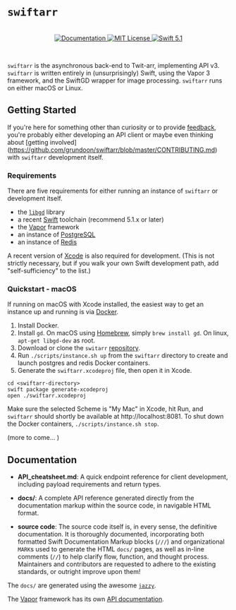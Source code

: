 # `swiftarr`
<p align="center">
    <br>
    <a href="http://github.com/grundoon/swiftarr/docs/">
        <img src="http://img.shields.io/badge/read_the-docs-2196f3.svg" alt="Documentation">
    </a>
    <a href="LICENSE">
        <img src="http://img.shields.io/badge/license-MIT-brightgreen.svg" alt="MIT License">
    </a>
    <a href="https://swift.org">
        <img src="http://img.shields.io/badge/swift-5.1-brightgreen.svg" alt="Swift 5.1">
    </a>
</p>
<br>

`swiftarr` is the asynchronous back-end to Twit-arr, implementing API v3. `swiftarr` is written entirely in
(unsurprisingly) Swift, using the Vapor 3 framework, and the SwiftGD wrapper for image processing. `swiftarr`
runs on either macOS or Linux.

## Getting Started

If you're here for something other than curiosity or to provide [feedback](https://github.com/grundoon/swiftarr/issues),
you're probably either developing an API client or maybe even thinking about [getting involved]
(https://github.com/grundoon/swiftarr/blob/master/CONTRIBUTING.md) with `swiftarr` development itself.

### Requirements

There are five requirements for either running an instance of `swiftarr` or development itself.

* the [`libgd`](http://libgd.github.io) library
* a recent [Swift](https://swift.org) toolchain (recommend 5.1.x or later)
* the [Vapor](http://vapor.codes) framework
* an instance of [PostgreSQL](https://www.postgresql.org)
* an instance of [Redis](https://redis.io)

A recent version of [Xcode](https://apps.apple.com/us/app/xcode/id497799835?mt=12) is also required for
development. (This is not strictly necessary, but if you walk your own Swift development path, add
"self-sufficiency" to the list.)

### Quickstart - macOS

If running on macOS with Xcode installed, the easiest way to get an instance up and running is via
[Docker](https://www.docker.com/products/docker-desktop).

1. Install Docker.
2. Install `gd`. On macOS using [Homebrew](https://brew.sh), simply `brew install gd`. On linux, `apt-get libgd-dev` as root.
3. Download or clone the `switarr` [repository](https://github.com/grundoon/swiftarr).
4. Run `./scripts/instance.sh up` from the `swiftarr` directory to create and launch postgres and redis Docker containers.
5. Generate the `swiftarr.xcodeproj` file, then open it in Xcode.
```shell
cd <swiftarr-directory>
swift package generate-xcodeproj
open ./swiftarr.xcodeproj
```
Make sure the selected Scheme is "My Mac" in Xcode, hit Run, and `swiftarr` should shortly be available at http://localhost:8081.
To shut down the Docker containers, `./scripts/instance.sh stop`.

(more to come... )


## Documentation

- **API_cheatsheet.md**: A quick endpoint reference for client development, including payload requirements and
return types.

- **docs/**: A complete API reference generated directly from the documentation markup within the source code,
in navigable HTML format.

- **source code**: The source code itself is, in every sense, the definitive documentation. It is thoroughly
documented, incorporating both formatted Swift Documentation Markup blocks (`///`) and organizational
`MARK`s used to generate the HTML `docs/` pages, as well as in-line comments (`//`) to help clarify flow, function,
and thought process. Maintainers and contributors are requested to adhere to the existing standards, or outright
improve upon them!

The `docs/` are generated using the awesome [`jazzy`](https://github.com/realm/jazzy).

The [Vapor](https://vapor.codes) framework has its own [API documentation](https://api.vapor.codes).
